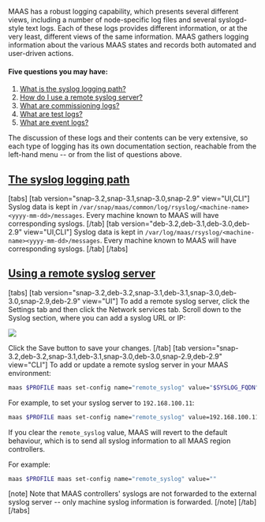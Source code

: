 MAAS has a robust logging capability, which presents several different views, including a number of node-specific log files and several syslogd-style text logs.  Each of these logs provides different information, or at the very least, different views of the same information.  MAAS gathers logging information about the various MAAS states and records both automated and user-driven actions.

#### Five questions you may have:

1. [What is the syslog logging path?](#heading--path)
2. [How do I use a remote syslog server?](#heading--using-a-remote-syslog-server)
3. [What are commissioning logs?](/t/commissioning-log-reference/nnnn)
4. [What are test logs?](/t/test-log-reference/nnnn)
5. [What are event logs?](/t/event-log-reference/nnnn)

The discussion of these logs and their contents can be very extensive, so each type of logging has its own documentation section, reachable from the left-hand menu -- or from the list of questions above.

<a href="#heading--path"><h2 id="heading--path">The syslog logging path</h2></a>

[tabs]
[tab version="snap-3.2,snap-3.1,snap-3.0,snap-2.9" view="UI,CLI"] 
Syslog data is kept in `/var/snap/maas/common/log/rsyslog/<machine-name><yyyy-mm-dd>/messages`. Every machine known to MAAS will have corresponding syslogs.
[/tab]
[tab version="deb-3.2,deb-3.1,deb-3.0,deb-2.9" view="UI,CLI"] 
Syslog data is kept in `/var/log/maas/rsyslog/<machine-name><yyyy-mm-dd>/messages`.  Every machine known to MAAS will have corresponding syslogs.
[/tab]
[/tabs]

<a href="#heading--using-a-remote-syslog-server"><h2 id="heading--using-a-remote-syslog-server">Using a remote syslog server</h2></a>

[tabs]
[tab version="snap-3.2,deb-3.2,snap-3.1,deb-3.1,snap-3.0,deb-3.0,snap-2.9,deb-2.9" view="UI"] 
To add a remote syslog server, click the Settings tab and then click the Network services tab. Scroll down to the Syslog section, where you can add a syslog URL or IP:

<a href="https://assets.ubuntu.com/v1/e139d4e9-installconfig-syslog__2.6-remote-syslog.png" target = "_blank"><img src="https://assets.ubuntu.com/v1/e139d4e9-installconfig-syslog__2.6-remote-syslog.png"></a>

Click the Save button to save your changes.
[/tab]
[tab version="snap-3.2,deb-3.2,snap-3.1,deb-3.1,snap-3.0,deb-3.0,snap-2.9,deb-2.9" view="CLI"]
To add or update a remote syslog server in your MAAS environment:

``` bash
maas $PROFILE maas set-config name="remote_syslog" value="$SYSLOG_FQDN"
```

For example, to set your syslog server to `192.168.100.11`:

``` bash
maas $PROFILE maas set-config name="remote_syslog" value=192.168.100.11
```

If you clear the `remote_syslog` value, MAAS will revert to the default behaviour, which is to send all syslog information to all MAAS region controllers.

For example:

``` bash
maas $PROFILE maas set-config name="remote_syslog" value=""
```

[note]
Note that MAAS controllers' syslogs are not forwarded to the external syslog server -- only machine syslog information is forwarded.
[/note]
[/tab]
[/tabs]
